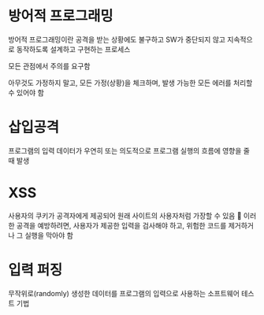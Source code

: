 # 방어적 프로그래밍
방어적 프로그래밍이란 공격을 받는 상황에도 불구하고 SW가
중단되지 않고 지속적으로 동작하도록 설계하고 구현하는 프로세스

모든 관점에서 주의를 요구함

아무것도 가정하지 말고, 모든 가정(상황)을 체크하며, 발생 가능한
모든 에러를 처리할 수 있어야 함

# 삽입공격
프로그램의 입력 데이터가 우연히 또는 의도적으로 프로그램 실행의
흐름에 영향을 줄 때 발생

# XSS

사용자의 쿠키가
공격자에게 제공되어
원래 사이트의
사용자처럼 가장할 수
있음
 이러한 공격을
예방하려면, 사용자가
제공한 입력을 검사해야
하고, 위험한 코드를
제거하거나 그 실행을
막아야 함

# 입력 퍼징
무작위로(randomly) 생성한 데이터를 프로그램의 입력으로 사용하는 소프트웨어
테스트 기법